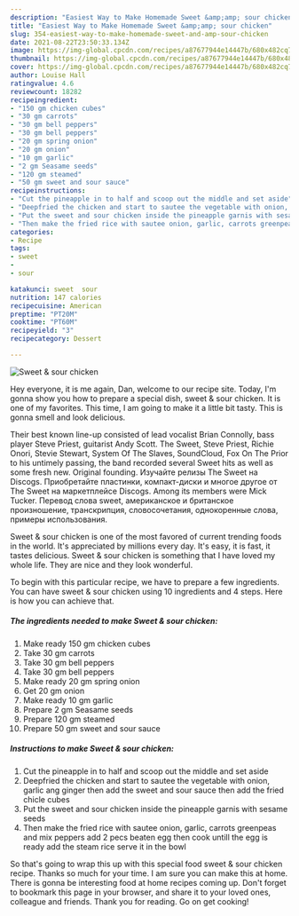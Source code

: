 ```yaml
---
description: "Easiest Way to Make Homemade Sweet &amp;amp; sour chicken"
title: "Easiest Way to Make Homemade Sweet &amp;amp; sour chicken"
slug: 354-easiest-way-to-make-homemade-sweet-and-amp-sour-chicken
date: 2021-08-22T23:50:33.134Z
image: https://img-global.cpcdn.com/recipes/a87677944e14447b/680x482cq70/sweet-sour-chicken-recipe-main-photo.jpg
thumbnail: https://img-global.cpcdn.com/recipes/a87677944e14447b/680x482cq70/sweet-sour-chicken-recipe-main-photo.jpg
cover: https://img-global.cpcdn.com/recipes/a87677944e14447b/680x482cq70/sweet-sour-chicken-recipe-main-photo.jpg
author: Louise Hall
ratingvalue: 4.6
reviewcount: 18282
recipeingredient:
- "150 gm chicken cubes"
- "30 gm carrots"
- "30 gm bell peppers"
- "30 gm bell peppers"
- "20 gm spring onion"
- "20 gm onion"
- "10 gm garlic"
- "2 gm Seasame seeds"
- "120 gm steamed"
- "50 gm sweet and sour sauce"
recipeinstructions:
- "Cut the pineapple in to half and scoop out the middle and set aside"
- "Deepfried the chicken and start to sautee the vegetable with onion, garlic ang ginger then add the sweet and sour sauce then add the fried chicle cubes"
- "Put the sweet and sour chicken inside the pineapple garnis with sesame seeds"
- "Then make the fried rice with sautee onion, garlic, carrots greenpeas and mix peppers add 2 pecs beaten egg then cook untill the egg is ready add the steam rice serve it in the bowl"
categories:
- Recipe
tags:
- sweet
- 
- sour

katakunci: sweet  sour 
nutrition: 147 calories
recipecuisine: American
preptime: "PT20M"
cooktime: "PT60M"
recipeyield: "3"
recipecategory: Dessert

---
```



![Sweet &amp; sour chicken](https://img-global.cpcdn.com/recipes/a87677944e14447b/680x482cq70/sweet-sour-chicken-recipe-main-photo.jpg)

Hey everyone, it is me again, Dan, welcome to our recipe site. Today, I'm gonna show you how to prepare a special dish, sweet &amp; sour chicken. It is one of my favorites. This time, I am going to make it a little bit tasty. This is gonna smell and look delicious.

Their best known line-up consisted of lead vocalist Brian Connolly, bass player Steve Priest, guitarist Andy Scott. The Sweet, Steve Priest, Richie Onori, Stevie Stewart, System Of The Slaves, SoundCloud, Fox On The Prior to his untimely passing, the band recorded several Sweet hits as well as some fresh new. Original founding. Изучайте релизы The Sweet на Discogs. Приобретайте пластинки, компакт-диски и многое другое от The Sweet на маркетплейсе Discogs. Among its members were Mick Tucker. Перевод слова sweet, американское и британское произношение, транскрипция, словосочетания, однокоренные слова, примеры использования.

Sweet &amp; sour chicken is one of the most favored of current trending foods in the world. It's appreciated by millions every day. It's easy, it is fast, it tastes delicious. Sweet &amp; sour chicken is something that I have loved my whole life. They are nice and they look wonderful.


To begin with this particular recipe, we have to prepare a few ingredients. You can have sweet &amp; sour chicken using 10 ingredients and 4 steps. Here is how you can achieve that.

<!--inarticleads1-->

##### The ingredients needed to make Sweet &amp; sour chicken:

1. Make ready 150 gm chicken cubes
1. Take 30 gm carrots
1. Take 30 gm bell peppers
1. Take 30 gm bell peppers
1. Make ready 20 gm spring onion
1. Get 20 gm onion
1. Make ready 10 gm garlic
1. Prepare 2 gm Seasame seeds
1. Prepare 120 gm steamed
1. Prepare 50 gm sweet and sour sauce




<!--inarticleads2-->

##### Instructions to make Sweet &amp; sour chicken:

1. Cut the pineapple in to half and scoop out the middle and set aside
1. Deepfried the chicken and start to sautee the vegetable with onion, garlic ang ginger then add the sweet and sour sauce then add the fried chicle cubes
1. Put the sweet and sour chicken inside the pineapple garnis with sesame seeds
1. Then make the fried rice with sautee onion, garlic, carrots greenpeas and mix peppers add 2 pecs beaten egg then cook untill the egg is ready add the steam rice serve it in the bowl




So that's going to wrap this up with this special food sweet &amp; sour chicken recipe. Thanks so much for your time. I am sure you can make this at home. There is gonna be interesting food at home recipes coming up. Don't forget to bookmark this page in your browser, and share it to your loved ones, colleague and friends. Thank you for reading. Go on get cooking!

